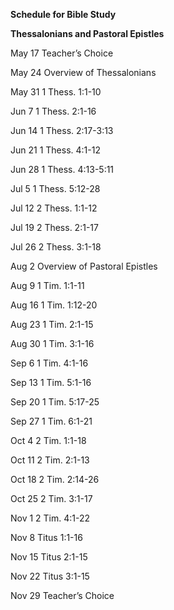 **Schedule for Bible Study**

**Thessalonians and Pastoral Epistles**

May 17 Teacher’s Choice

May 24 Overview of Thessalonians

May 31 1 Thess. 1:1-10

Jun 7 1 Thess. 2:1-16

Jun 14 1 Thess. 2:17-3:13

Jun 21 1 Thess. 4:1-12

Jun 28 1 Thess. 4:13-5:11

Jul 5 1 Thess. 5:12-28

Jul 12 2 Thess. 1:1-12

Jul 19 2 Thess. 2:1-17

Jul 26 2 Thess. 3:1-18

Aug 2 Overview of Pastoral Epistles

Aug 9 1 Tim. 1:1-11

Aug 16 1 Tim. 1:12-20

Aug 23 1 Tim. 2:1-15

Aug 30 1 Tim. 3:1-16

Sep 6 1 Tim. 4:1-16

Sep 13 1 Tim. 5:1-16

Sep 20 1 Tim. 5:17-25

Sep 27 1 Tim. 6:1-21

Oct 4 2 Tim. 1:1-18

Oct 11 2 Tim. 2:1-13

Oct 18 2 Tim. 2:14-26

Oct 25 2 Tim. 3:1-17

Nov 1 2 Tim. 4:1-22

Nov 8 Titus 1:1-16

Nov 15 Titus 2:1-15

Nov 22 Titus 3:1-15

Nov 29 Teacher’s Choice

